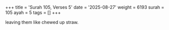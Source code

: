 +++
title = 'Surah 105, Verses 5'
date = '2025-08-27'
weight = 6193
surah = 105
ayah = 5
tags = []
+++

leaving them like chewed up straw. 
